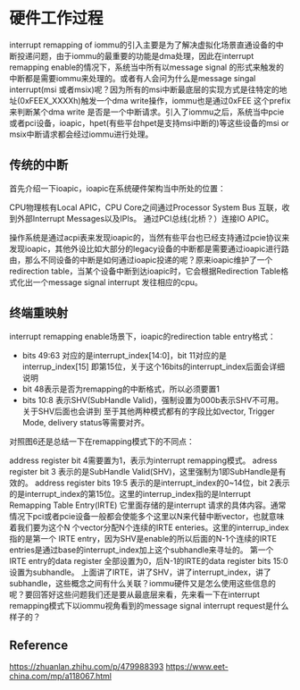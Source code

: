 # 硬件工作过程

interrupt remapping of iommu的引入主要是为了解决虚拟化场景直通设备的中断投递问题，由于iommu的最重要的功能是dma处理，因此在interrupt remapping enable的情况下，系统当中所有以message signal 的形式来触发的中断都是需要iommu来处理的。或者有人会问为什么是message singal interrupt(msi 或者msix)呢？因为所有的msi中断最底层的实现方式是往特定的地址(0xFEEX_XXXXh)触发一个dma write操作，iommu也是通过0xFEE 这个prefix来判断某个dma write 是否是一个中断请求。引入了iommu之后，系统当中pcie或者pci设备，ioapic，hpet(有些平台hpet是支持msi中断的)等这些设备的msi or msix中断请求都会经过iommu进行处理。


## 传统的中断

首先介绍一下ioapic，ioapic在系统硬件架构当中所处的位置：

CPU物理核有Local APIC，CPU Core之间通过Processor System Bus 互联，收到外部Interrupt Messages以及IPIs。
通过PCI总线(北桥？）连接IO APIC。

操作系统是通过acpi表来发现ioapic的，当然有些平台也已经支持通过pcie协议来发现ioapic，其他外设比如大部分的legacy设备的中断都是需要通过ioapic进行路由，那么不同设备的中断是如何通过ioapic投递的呢？原来ioapic维护了一个redirection table，当某个设备中断到达ioapic时，它会根据Redirection Table格式化出一个message signal interrupt 发往相应的cpu。



## 终端重映射

interrupt remapping enable场景下，ioapic的redirection table entry格式：
- bits 49:63 对应的是interrupt_index[14:0]，bit 11对应的是interrup_index[15] 即第15位，关于这个16bits的interrupt_index后面会详细说明
- bit 48表示是否为remapping的中断格式，所以必须要置1
- bits 10:8 表示SHV(SubHandle Valid)，强制设置为000b表示SHV不可用。关于SHV后面也会讲到 至于其他两种模式都有的字段比如vector, Trigger Mode, delivery status等需要对齐。


对照图6还是总结一下在remapping模式下的不同点：

address register bit 4需要置为1，表示为interrupt remapping模式。
adress register bit 3 表示的是SubHandle Valid(SHV)，这里强制为1即SubHandle是有效的。
address register bits 19:5 表示的是interrupt_index的0~14位，bit 2表示的是interrupt_index的第15位。这里的interrup_index指的是Interrupt Remapping Table Entry(IRTE) 它里面存储的是interrupt 请求的具体内容。通常情况下pci或者pcie设备一般都会使能多个这里以N来代替中断vector，也就意味着我们要为这个N 个vector分配N个连续的IRTE enteries。这里的interrup_index指的是第一个 IRTE entry，因为SHV是enable的所以后面的N-1个连续的IRTE entries是通过base的interrupt_index加上这个subhandle来寻址的。
第一个 IRTE entry的data register 全部设置为0，后N-1的IRTE的data register bits 15:0 设置为subhandle。
上面讲了IRTE，讲了SHV，讲了interrupt_index，讲了subhandle，这些概念之间有什么关联？iommu硬件又是怎么使用这些信息的呢？要回答好这些问题我们还是要从最底层来看，先来看一下在interrupt remapping模式下以iommu视角看到的message signal interrupt request是什么样子的？




## Reference

https://zhuanlan.zhihu.com/p/479988393
https://www.eet-china.com/mp/a118067.html
